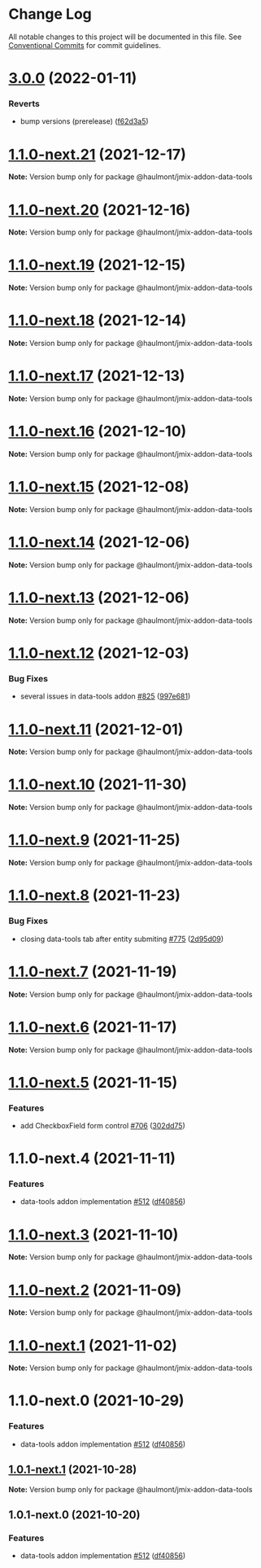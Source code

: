 # Change Log

All notable changes to this project will be documented in this file.
See [Conventional Commits](https://conventionalcommits.org) for commit guidelines.

# [3.0.0](https://github.com/Haulmont/jmix-frontend/compare/@haulmont/jmix-addon-data-tools@1.1.0-next.19...@haulmont/jmix-addon-data-tools@3.0.0) (2022-01-11)


### Reverts

* bump versions (prerelease) ([f62d3a5](https://github.com/Haulmont/jmix-frontend/commit/f62d3a5e3b1f07a68db69257bdcd715723512f35))





# [1.1.0-next.21](https://github.com/Haulmont/jmix-frontend/compare/@haulmont/jmix-addon-data-tools@1.1.0-next.20...@haulmont/jmix-addon-data-tools@1.1.0-next.21) (2021-12-17)

**Note:** Version bump only for package @haulmont/jmix-addon-data-tools





# [1.1.0-next.20](https://github.com/Haulmont/jmix-frontend/compare/@haulmont/jmix-addon-data-tools@1.1.0-next.19...@haulmont/jmix-addon-data-tools@1.1.0-next.20) (2021-12-16)

**Note:** Version bump only for package @haulmont/jmix-addon-data-tools





# [1.1.0-next.19](https://github.com/Haulmont/jmix-frontend/compare/@haulmont/jmix-addon-data-tools@1.1.0-next.18...@haulmont/jmix-addon-data-tools@1.1.0-next.19) (2021-12-15)

**Note:** Version bump only for package @haulmont/jmix-addon-data-tools





# [1.1.0-next.18](https://github.com/Haulmont/jmix-frontend/compare/@haulmont/jmix-addon-data-tools@1.1.0-next.17...@haulmont/jmix-addon-data-tools@1.1.0-next.18) (2021-12-14)

**Note:** Version bump only for package @haulmont/jmix-addon-data-tools





# [1.1.0-next.17](https://github.com/Haulmont/jmix-frontend/compare/@haulmont/jmix-addon-data-tools@1.1.0-next.16...@haulmont/jmix-addon-data-tools@1.1.0-next.17) (2021-12-13)

**Note:** Version bump only for package @haulmont/jmix-addon-data-tools





# [1.1.0-next.16](https://github.com/Haulmont/jmix-frontend/compare/@haulmont/jmix-addon-data-tools@1.1.0-next.15...@haulmont/jmix-addon-data-tools@1.1.0-next.16) (2021-12-10)

**Note:** Version bump only for package @haulmont/jmix-addon-data-tools





# [1.1.0-next.15](https://github.com/Haulmont/jmix-frontend/compare/@haulmont/jmix-addon-data-tools@1.1.0-next.14...@haulmont/jmix-addon-data-tools@1.1.0-next.15) (2021-12-08)

**Note:** Version bump only for package @haulmont/jmix-addon-data-tools





# [1.1.0-next.14](https://github.com/Haulmont/jmix-frontend/compare/@haulmont/jmix-addon-data-tools@1.1.0-next.13...@haulmont/jmix-addon-data-tools@1.1.0-next.14) (2021-12-06)

**Note:** Version bump only for package @haulmont/jmix-addon-data-tools





# [1.1.0-next.13](https://github.com/Haulmont/jmix-frontend/compare/@haulmont/jmix-addon-data-tools@1.1.0-next.12...@haulmont/jmix-addon-data-tools@1.1.0-next.13) (2021-12-06)

**Note:** Version bump only for package @haulmont/jmix-addon-data-tools





# [1.1.0-next.12](https://github.com/Haulmont/jmix-frontend/compare/@haulmont/jmix-addon-data-tools@1.1.0-next.11...@haulmont/jmix-addon-data-tools@1.1.0-next.12) (2021-12-03)


### Bug Fixes

* several issues in data-tools addon [#825](https://github.com/Haulmont/jmix-frontend/issues/825) ([997e681](https://github.com/Haulmont/jmix-frontend/commit/997e68154d3fe1a7f9d3d883fe0e6ca213e439e0))





# [1.1.0-next.11](https://github.com/Haulmont/jmix-frontend/compare/@haulmont/jmix-addon-data-tools@1.1.0-next.10...@haulmont/jmix-addon-data-tools@1.1.0-next.11) (2021-12-01)

**Note:** Version bump only for package @haulmont/jmix-addon-data-tools





# [1.1.0-next.10](https://github.com/Haulmont/jmix-frontend/compare/@haulmont/jmix-addon-data-tools@1.1.0-next.9...@haulmont/jmix-addon-data-tools@1.1.0-next.10) (2021-11-30)

**Note:** Version bump only for package @haulmont/jmix-addon-data-tools





# [1.1.0-next.9](https://github.com/Haulmont/jmix-frontend/compare/@haulmont/jmix-addon-data-tools@1.1.0-next.8...@haulmont/jmix-addon-data-tools@1.1.0-next.9) (2021-11-25)

**Note:** Version bump only for package @haulmont/jmix-addon-data-tools





# [1.1.0-next.8](https://github.com/Haulmont/jmix-frontend/compare/@haulmont/jmix-addon-data-tools@1.1.0-next.7...@haulmont/jmix-addon-data-tools@1.1.0-next.8) (2021-11-23)


### Bug Fixes

* closing data-tools tab after entity submiting [#775](https://github.com/Haulmont/jmix-frontend/issues/775) ([2d95d09](https://github.com/Haulmont/jmix-frontend/commit/2d95d0998a685c124ebfc97fbc2ebfb41f261896))





# [1.1.0-next.7](https://github.com/Haulmont/jmix-frontend/compare/@haulmont/jmix-addon-data-tools@1.1.0-next.6...@haulmont/jmix-addon-data-tools@1.1.0-next.7) (2021-11-19)

**Note:** Version bump only for package @haulmont/jmix-addon-data-tools





# [1.1.0-next.6](https://github.com/Haulmont/jmix-frontend/compare/@haulmont/jmix-addon-data-tools@1.1.0-next.5...@haulmont/jmix-addon-data-tools@1.1.0-next.6) (2021-11-17)

**Note:** Version bump only for package @haulmont/jmix-addon-data-tools





# [1.1.0-next.5](https://github.com/Haulmont/jmix-frontend/compare/@haulmont/jmix-addon-data-tools@1.1.0-next.4...@haulmont/jmix-addon-data-tools@1.1.0-next.5) (2021-11-15)


### Features

* add CheckboxField form control [#706](https://github.com/Haulmont/jmix-frontend/issues/706) ([302dd75](https://github.com/Haulmont/jmix-frontend/commit/302dd75c844c34e08c5f658ee66e8c5017ec78c6))





# 1.1.0-next.4 (2021-11-11)


### Features

* data-tools addon implementation [#512](https://github.com/Haulmont/jmix-frontend/issues/512) ([df40856](https://github.com/Haulmont/jmix-frontend/commit/df40856d874870c06ec0e1e8f0d3e9df0fedd6c9))





# [1.1.0-next.3](https://github.com/Haulmont/jmix-frontend/compare/@haulmont/jmix-addon-data-tools@1.1.0-next.2...@haulmont/jmix-addon-data-tools@1.1.0-next.3) (2021-11-10)

**Note:** Version bump only for package @haulmont/jmix-addon-data-tools





# [1.1.0-next.2](https://github.com/Haulmont/jmix-frontend/compare/@haulmont/jmix-addon-data-tools@1.1.0-next.1...@haulmont/jmix-addon-data-tools@1.1.0-next.2) (2021-11-09)

**Note:** Version bump only for package @haulmont/jmix-addon-data-tools





# [1.1.0-next.1](https://github.com/Haulmont/jmix-frontend/compare/@haulmont/jmix-addon-data-tools@1.1.0-next.0...@haulmont/jmix-addon-data-tools@1.1.0-next.1) (2021-11-02)

**Note:** Version bump only for package @haulmont/jmix-addon-data-tools





# 1.1.0-next.0 (2021-10-29)


### Features

* data-tools addon implementation [#512](https://github.com/Haulmont/jmix-frontend/issues/512) ([df40856](https://github.com/Haulmont/jmix-frontend/commit/df40856d874870c06ec0e1e8f0d3e9df0fedd6c9))





## [1.0.1-next.1](https://github.com/Haulmont/jmix-frontend/compare/@haulmont/jmix-addon-data-tools@1.0.1-next.0...@haulmont/jmix-addon-data-tools@1.0.1-next.1) (2021-10-28)

**Note:** Version bump only for package @haulmont/jmix-addon-data-tools





## 1.0.1-next.0 (2021-10-20)


### Features

* data-tools addon implementation [#512](https://github.com/Haulmont/jmix-frontend/issues/512) ([df40856](https://github.com/Haulmont/jmix-frontend/commit/df40856d874870c06ec0e1e8f0d3e9df0fedd6c9))
